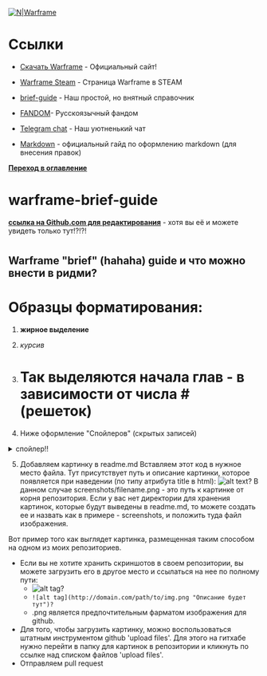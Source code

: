 [![N|Warframe](http://n9e5v4d8.ssl.hwcdn.net/images/longlanding/logo.svg)](https://warframe.com)


# Ссылки
* [Скачать Warframe] - Официальный сайт!
* [Warframe Steam] - Страница Warframe в STEAM
* [brief-guide] - Наш простой, но внятный справочник
* [FANDOM]- Русскоязычный фандом
* [Telegram chat] - Наш уютненький чат
* [Markdown] - официальный гайд по оформлению markdown (для внесения правок)



   [Скачать Warframe]: <https://warframe.com>
   [Warframe Steam]: <https://store.steampowered.com/app/230410/Warframe/>
   [brief-guide]: <https://warframe-brief-guide.readthedocs.io>
   [FANDOM]: <https://warframe.fandom.com/ru/wiki/%D0%97%D0%B0%D0%B3%D0%BB%D0%B0%D0%B2%D0%BD%D0%B0%D1%8F_%D1%81%D1%82%D1%80%D0%B0%D0%BD%D0%B8%D1%86%D0%B0>
   [Telegram chat]: <https://t.me/warframe_ru>
   [Markdown]: <https://gist.github.com/Jekins/2bf2d0638163f1294637>



**[Переход в оглавление](source/index.md)**

# warframe-brief-guide

**[ссылка на Github.com для редактирования](https://github.com/crackedmind/warframe-brief-guide)** - хотя вы её и можете увидеть только тут!?!?!

# 

## Warframe "brief" (hahaha) guide и что можно внести в ридми?

# Образцы форматирования:

1) **жирное выделение**

2) _курсив_

3) # Так выделяются начала глав - в зависимости от числа # (решеток)

4) Ниже оформление "Спойлеров" (скрытых записей)
<details>
  <summary> спойлер!!</summary>
 - текст спойлера    
</details>

5) Добавляем картинку в readme.md
Вставляем этот код в нужное место файла. Тут присутствует путь и описание картинки, которое появляется при наведении (по типу атрибута title в html):
![alt text](screenshots/filename.png "Описание будет тут")?
В данном случае screenshots/filename.png - это путь к картинке от корня репозитория. Если у вас нет директории для хранения картинок, которые будут выведены в readme.md, то можете создать ее и назвать как в примере - screenshots, и положить туда файл изображения.

Вот пример того как выглядет картинка, размещенная таким способом на одном из моих репозиториев.

  - Если вы не хотите хранить скриншотов в своем репозитории, вы можете загрузить его в другое место и ссылаться на нее по полному пути:
    - ![alt tag](http://domain.com/path/to/img.png "Описание будет тут")?
    - ```![alt tag](http://domain.com/path/to/img.png "Описание будет тут")?```
    - .png является предпочтительным фарматом изображения для github.
  - Для того, чтобы загрузить картинку, можно воспользоваться штатным инструментом github 'upload files'. Для этого на гитхабе нужно перейти в папку для картинок в репозитории и кликнуть по ссылке над списком файлов 'upload files'.
  - Отправляем pull request
  





